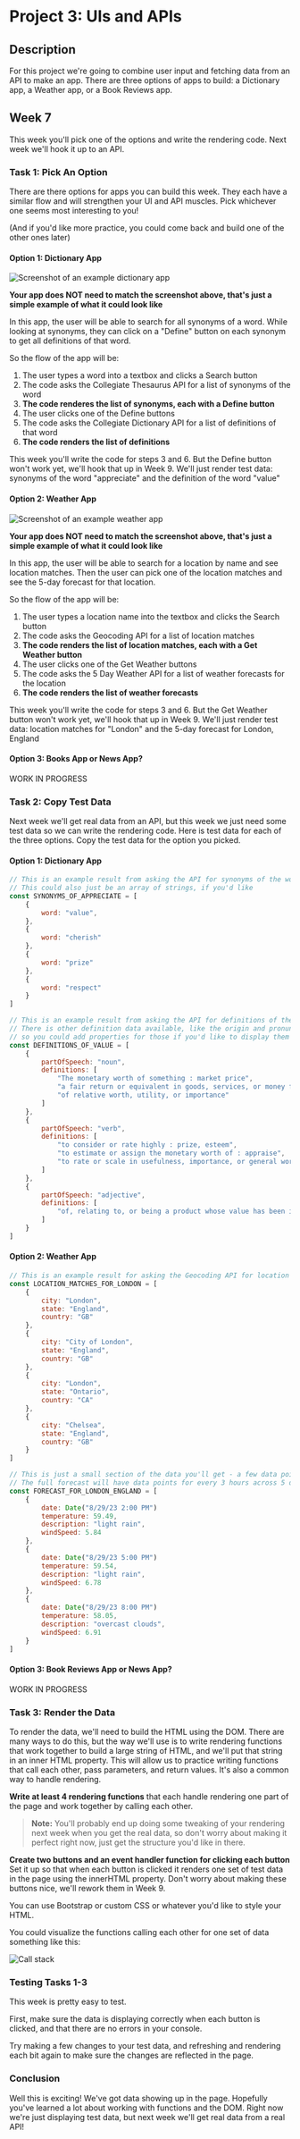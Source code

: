 # Project 3: UIs and APIs

## Description

For this project we're going to combine user input and fetching data from an API to make an app. There are three options of apps to build: a Dictionary app, a Weather app, or a Book Reviews app.

## Week 7

This week you'll pick one of the options and write the rendering code. Next week we'll hook it up to an API.

### Task 1: Pick An Option

There are there options for apps you can build this week. They each have a similar flow and will strengthen your UI and API muscles. Pick whichever one seems most interesting to you! 

(And if you'd like more practice, you could come back and build one of the other ones later)

#### Option 1: Dictionary App

![Screenshot of an example dictionary app](dictionary-app-example.png)

**Your app does NOT need to match the screenshot above, that's just a simple example of what it could look like**

In this app, the user will be able to search for all synonyms of a word. While looking at synonyms, they can click on a "Define" button on each synonym to get all definitions of that word.

So the flow of the app will be:

1. The user types a word into a textbox and clicks a Search button
2. The code asks the Collegiate Thesaurus API for a list of synonyms of the word
3. **The code renderes the list of synonyms, each with a Define button**
4. The user clicks one of the Define buttons
5. The code asks the Collegiate Dictionary API for a list of definitions of that word
6. **The code renders the list of definitions**

This week you'll write the code for steps 3 and 6. But the Define button won't work yet, we'll hook that up in Week 9. We'll just render test data: synonyms of the word "appreciate" and the definition of the word "value"

#### Option 2: Weather App

![Screenshot of an example weather app](weather-app-example.png)

**Your app does NOT need to match the screenshot above, that's just a simple example of what it could look like**

In this app, the user will be able to search for a location by name and see location matches. Then the user can pick one of the location matches and see the 5-day forecast for that location.

So the flow of the app will be:

1. The user types a location name into the textbox and clicks the Search button
2. The code asks the Geocoding API for a list of location matches
3. **The code renders the list of location matches, each with a Get Weather button**
4. The user clicks one of the Get Weather buttons
5. The code asks the 5 Day Weather API for a list of weather forecasts for the location
6. **The code renders the list of weather forecasts**

This week you'll write the code for steps 3 and 6. But the Get Weather button won't work yet, we'll hook that up in Week 9. We'll just render test data: location matches for "London" and the 5-day forecast for London, England

#### Option 3: Books App or News App?

WORK IN PROGRESS

<!-- In this app, the user will be able to search for a book and see books that match the search term. The user can pick one of the books to see reviews for the book.

So the flow of the app will be:

1. The user types a search term into the textbox and clicks the Search button
2. The code asks the Books API for a list of books that match the search term
3. **The code renders the list of books, each with a Reviews button**
4. The user clicks one of the Reviews buttons
5. The code asks the Book Reviews API for a list of reviews of the book
6. **The code renders the list of book reviews**

This week you'll write the code for steps 3 and 6. -->

### Task 2: Copy Test Data

Next week we'll get real data from an API, but this week we just need some test data so we can write the rendering code. Here is test data for each of the three options. Copy the test data for the option you picked.

#### Option 1: Dictionary App

```javascript
// This is an example result from asking the API for synonyms of the word "appreciate"
// This could also just be an array of strings, if you'd like
const SYNONYMS_OF_APPRECIATE = [
    {
        word: "value",
    },
    {
        word: "cherish"
    },
    {
        word: "prize"
    },
    {
        word: "respect"
    }
]

// This is an example result from asking the API for definitions of the word "value"
// There is other definition data available, like the origin and pronunciation, 
// so you could add properties for those if you'd like to display them as well
const DEFINITIONS_OF_VALUE = [
    {
        partOfSpeech: "noun",
        definitions: [
            "The monetary worth of something : market price",
            "a fair return or equivalent in goods, services, or money for something exchanged",
            "of relative worth, utility, or importance"
        ]
    },
    {
        partOfSpeech: "verb",
        definitions: [
            "to consider or rate highly : prize, esteem",
            "to estimate or assign the monetary worth of : appraise",
            "to rate or scale in usefulness, importance, or general worth : evaluate"
        ]
    },
    {
        partOfSpeech: "adjective",
        definitions: [
            "of, relating to, or being a product whose value has been increased especially by special manufacturing, marketing, or processing"
        ]
    }
]
```

#### Option 2: Weather App

```javascript
// This is an example result for asking the Geocoding API for location matches for "London"
const LOCATION_MATCHES_FOR_LONDON = [
    {
        city: "London",
        state: "England",
        country: "GB"
    },
    {
        city: "City of London",
        state: "England",
        country: "GB"
    },
    {
        city: "London",
        state: "Ontario",
        country: "CA"
    },
    {
        city: "Chelsea",
        state: "England",
        country: "GB"
    }
]

// This is just a small section of the data you'll get - a few data points for one day.
// The full forecast will have data points for every 3 hours across 5 days
const FORECAST_FOR_LONDON_ENGLAND = [
    {
        date: Date("8/29/23 2:00 PM")
        temperature: 59.49,
        description: "light rain",
        windSpeed: 5.84
    },
    {
        date: Date("8/29/23 5:00 PM")
        temperature: 59.54,
        description: "light rain",
        windSpeed: 6.78
    },
    {
        date: Date("8/29/23 8:00 PM")
        temperature: 58.05,
        description: "overcast clouds",
        windSpeed: 6.91
    }
]
```

#### Option 3: Book Reviews App or News App?

WORK IN PROGRESS

<!-- ```javascript
const TEST_SECTIONS = [
    {
        title: "Admin"
    },
    {
        title: "Arts"
    },
    {
        title: "Automobiles"
    },
    {
        title: "World"
    }
]

const TEST_ARTICLES = [
    {
        title: "For Migrating Birds, It’s the Flight of Their Lives",
        abstract: "Many of the birds that spend their summers in the United States are preparing to fly south. Here’s where they’re headed — and why it matters.",
        author: "By Emily Anthes",
        publishDate: Date("2023-08-29")
    },
    {
        title: "How to Track a Songbird From Alaska to Peru",
        abstract: "To follow an olive-sided flycatcher, first you have to catch it.",
        author: "By Emily Anthes",
        publishDate: Date("2023-08-29")
    },
    {
        title: "A 12,000-Year-Old Bird Call, Made of Bird Bones",
        abstract: "A collection of small flutes carved from waterfowl bones may have been used as hunting aids, a new study suggests.",
        author: "By Franz Lidz",
        publishDate: Date("2023-08-28")
    }
]
``` -->

### Task 3: Render the Data

To render the data, we'll need to build the HTML using the DOM. There are many ways to do this, but the way we'll use is to write rendering functions that work together to build a large string of HTML, and we'll put that string in an inner HTML property. This will allow us to practice writing functions that call each other, pass parameters, and return values. It's also a common way to handle rendering.

**Write at least 4 rendering functions** that each handle rendering one part of the page and work together by calling each other.

>**Note:** You'll probably end up doing some tweaking of your rendering next week when you get the real data, so don't worry about making it perfect right now, just get the structure you'd like in there.

**Create two buttons and an event handler function for clicking each button** Set it up so that when each button is clicked it renders one set of test data in the page using the innerHTML property. Don't worry about making these buttons nice, we'll rework them in Week 9.

You can use Bootstrap or custom CSS or whatever you'd like to style your HTML.

You could visualize the functions calling each other for one set of data something like this:

![Call stack](week-7-call-stack.png)

### Testing Tasks 1-3

This week is pretty easy to test. 

First, make sure the data is displaying correctly when each button is clicked, and that there are no errors in your console. 

Try making a few changes to your test data, and refreshing and rendering each bit again to make sure the changes are reflected in the page.

### Conclusion

Well this is exciting! We've got data showing up in the page. Hopefully you've learned a lot about working with functions and the DOM. Right now we're just displaying test data, but next week we'll get real data from a real API! 